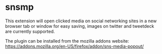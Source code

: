 # snsmp

This extension will open clicked media on social networking sites in a new browser tab or window for easy saving, images on twitter and tweetdeck are currently supported.

The plugin can be installed from the mozilla addons website:  
https://addons.mozilla.org/en-US/firefox/addon/sns-media-popout/
